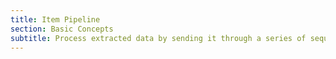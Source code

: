 ```yaml
---
title: Item Pipeline
section: Basic Concepts
subtitle: Process extracted data by sending it through a series of sequential steps.
---
```

